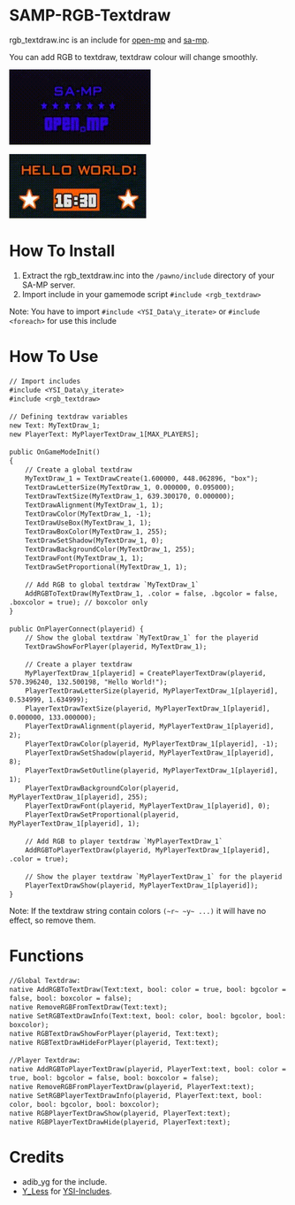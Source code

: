 # SAMP-RGB-Textdraw
rgb_textdraw.inc is an include for [open-mp](//open.mp/) and [sa-mp](//sa-mp.com/).

You can add RGB to textdraw, textdraw colour will change smoothly.

![Alt Text](gif_rgb_textdraw_1.gif)

![Alt Text](gif_rgb_textdraw_2.gif)

# How To Install
1. Extract the rgb_textdraw.inc into the `/pawno/include` directory of your SA-MP server.
2. Import include in your gamemode script `#include <rgb_textdraw>`

Note: You have to import `#include <YSI_Data\y_iterate>` or `#include <foreach>` for use this include

# How To Use
```pawn
// Import includes
#include <YSI_Data\y_iterate>
#include <rgb_textdraw>

// Defining textdraw variables
new Text: MyTextDraw_1;
new PlayerText: MyPlayerTextDraw_1[MAX_PLAYERS];

public OnGameModeInit() 
{
	// Create a global textdraw
	MyTextDraw_1 = TextDrawCreate(1.600000, 448.062896, "box");
	TextDrawLetterSize(MyTextDraw_1, 0.000000, 0.095000);
	TextDrawTextSize(MyTextDraw_1, 639.300170, 0.000000);
	TextDrawAlignment(MyTextDraw_1, 1);
	TextDrawColor(MyTextDraw_1, -1);
	TextDrawUseBox(MyTextDraw_1, 1);
	TextDrawBoxColor(MyTextDraw_1, 255);
	TextDrawSetShadow(MyTextDraw_1, 0);
	TextDrawBackgroundColor(MyTextDraw_1, 255);
	TextDrawFont(MyTextDraw_1, 1);
	TextDrawSetProportional(MyTextDraw_1, 1);
	
	// Add RGB to global textdraw `MyTextDraw_1`
	AddRGBToTextDraw(MyTextDraw_1, .color = false, .bgcolor = false, .boxcolor = true); // boxcolor only
}

public OnPlayerConnect(playerid) {
	// Show the global textdraw `MyTextDraw_1` for the playerid
	TextDrawShowForPlayer(playerid, MyTextDraw_1);
	
	// Create a player textdraw
	MyPlayerTextDraw_1[playerid] = CreatePlayerTextDraw(playerid, 570.396240, 132.500198, "Hello World!");
	PlayerTextDrawLetterSize(playerid, MyPlayerTextDraw_1[playerid], 0.534999, 1.634999);
	PlayerTextDrawTextSize(playerid, MyPlayerTextDraw_1[playerid], 0.000000, 133.000000);
	PlayerTextDrawAlignment(playerid, MyPlayerTextDraw_1[playerid], 2);
	PlayerTextDrawColor(playerid, MyPlayerTextDraw_1[playerid], -1);
	PlayerTextDrawSetShadow(playerid, MyPlayerTextDraw_1[playerid], 8);
	PlayerTextDrawSetOutline(playerid, MyPlayerTextDraw_1[playerid], 1);
	PlayerTextDrawBackgroundColor(playerid, MyPlayerTextDraw_1[playerid], 255);
	PlayerTextDrawFont(playerid, MyPlayerTextDraw_1[playerid], 0);
	PlayerTextDrawSetProportional(playerid, MyPlayerTextDraw_1[playerid], 1);
	
	// Add RGB to player textdraw `MyPlayerTextDraw_1`
	AddRGBToPlayerTextDraw(playerid, MyPlayerTextDraw_1[playerid], .color = true);
	
	// Show the player textdraw `MyPlayerTextDraw_1` for the playerid
	PlayerTextDrawShow(playerid, MyPlayerTextDraw_1[playerid]);
}
```

Note: If the textdraw string contain colors `(~r~ ~y~ ...)` it will have no effect, so remove them.

# Functions
```pawn
//Global Textdraw:
native AddRGBToTextDraw(Text:text, bool: color = true, bool: bgcolor = false, bool: boxcolor = false);
native RemoveRGBFromTextDraw(Text:text);
native SetRGBTextDrawInfo(Text:text, bool: color, bool: bgcolor, bool: boxcolor);
native RGBTextDrawShowForPlayer(playerid, Text:text);
native RGBTextDrawHideForPlayer(playerid, Text:text);

//Player Textdraw:
native AddRGBToPlayerTextDraw(playerid, PlayerText:text, bool: color = true, bool: bgcolor = false, bool: boxcolor = false);
native RemoveRGBFromPlayerTextDraw(playerid, PlayerText:text);
native SetRGBPlayerTextDrawInfo(playerid, PlayerText:text, bool: color, bool: bgcolor, bool: boxcolor);
native RGBPlayerTextDrawShow(playerid, PlayerText:text);
native RGBPlayerTextDrawHide(playerid, PlayerText:text);
```

# Credits
* adib_yg for the include.
* [Y_Less](//github.com/Y-Less/) for [YSI-Includes](https://github.com/pawn-lang/YSI-Includes).
